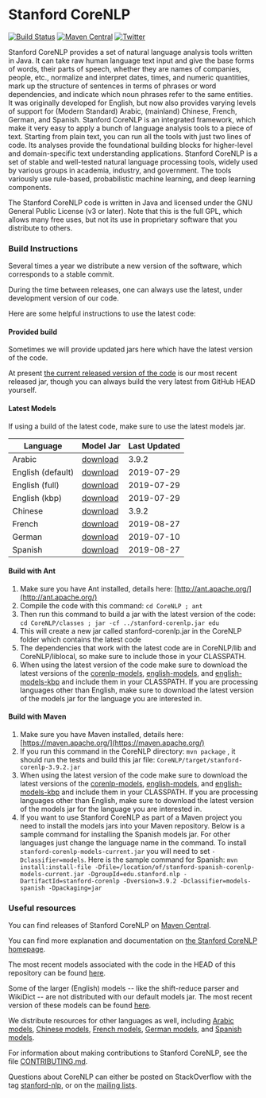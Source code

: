 # Stanford CoreNLP

[![Build Status](https://travis-ci.org/stanfordnlp/CoreNLP.svg?branch=master)](https://travis-ci.org/stanfordnlp/CoreNLP)
[![Maven Central](https://img.shields.io/maven-central/v/edu.stanford.nlp/stanford-corenlp.svg)](https://mvnrepository.com/artifact/edu.stanford.nlp/stanford-corenlp)
[![Twitter](https://img.shields.io/twitter/follow/stanfordnlp.svg?style=social&label=Follow)](https://twitter.com/stanfordnlp/)

Stanford CoreNLP provides a set of natural language analysis tools written in Java. It can take raw human language text input and give the base forms of words, their parts of speech, whether they are names of companies, people, etc., normalize and interpret dates, times, and numeric quantities, mark up the structure of sentences in terms of phrases or word dependencies, and indicate which noun phrases refer to the same entities. It was originally developed for English, but now also provides varying levels of support for (Modern Standard) Arabic, (mainland) Chinese, French, German, and Spanish. Stanford CoreNLP is an integrated framework, which make it very easy to apply a bunch of language analysis tools to a piece of text. Starting from plain text, you can run all the tools with just two lines of code. Its analyses provide the foundational building blocks for higher-level and domain-specific text understanding applications. Stanford CoreNLP is a set of stable and well-tested natural language processing tools, widely used by various groups in academia, industry, and government. The tools variously use rule-based, probabilistic machine learning, and deep learning components.

The Stanford CoreNLP code is written in Java and licensed under the GNU General Public License (v3 or later). Note that this is the full GPL, which allows many free uses, but not its use in proprietary software that you distribute to others.

### Build Instructions

Several times a year we distribute a new version of the software, which corresponds to a stable commit.

During the time between releases, one can always use the latest, under development version of our code.

Here are some helpful instructions to use the latest code:

#### Provided build

Sometimes we will provide updated jars here which have the latest version of the code.

At present [the current released version of the code](https://stanfordnlp.github.io/CoreNLP/#download) is our most recent released jar, though you can always build the very latest from GitHub HEAD yourself.

<!---
[stanford-corenlp.jar (last built: 2017-04-14)](http://nlp.stanford.edu/software/stanford-corenlp-2017-04-14-build.jar)
-->

#### Latest Models

If using a build of the latest code, make sure to use the latest models jar.

| Language | Model Jar | Last Updated |
| --- | --- | --- |
| Arabic | [download](http://nlp.stanford.edu/software/stanford-arabic-corenlp-models-current.jar) | 3.9.2 |
| English (default) | [download](http://nlp.stanford.edu/software/stanford-corenlp-models-current.jar) | 2019-07-29 |
| English (full) | [download](http://nlp.stanford.edu/software/stanford-english-corenlp-models-current.jar) | 2019-07-29 |
| English (kbp) | [download](http://nlp.stanford.edu/software/stanford-english-kbp-corenlp-models-current.jar) | 2019-07-29 |
| Chinese | [download](http://nlp.stanford.edu/software/stanford-chinese-corenlp-models-current.jar) | 3.9.2 |
| French | [download](http://nlp.stanford.edu/software/stanford-french-corenlp-models-current.jar) | 2019-08-27 |
| German | [download](http://nlp.stanford.edu/software/stanford-german-corenlp-models-current.jar) | 2019-07-10 |
| Spanish | [download](http://nlp.stanford.edu/software/stanford-spanish-corenlp-models-current.jar) | 2019-08-27 |

#### Build with Ant

1. Make sure you have Ant installed, details here: [http://ant.apache.org/](http://ant.apache.org/)
2. Compile the code with this command: `cd CoreNLP ; ant`
3. Then run this command to build a jar with the latest version of the code: `cd CoreNLP/classes ; jar -cf ../stanford-corenlp.jar edu`
4. This will create a new jar called stanford-corenlp.jar in the CoreNLP folder which contains the latest code
5. The dependencies that work with the latest code are in CoreNLP/lib and CoreNLP/liblocal, so make sure to include those in your CLASSPATH.
6. When using the latest version of the code make sure to download the latest versions of the [corenlp-models](http://nlp.stanford.edu/software/stanford-corenlp-models-current.jar), [english-models](http://nlp.stanford.edu/software/stanford-english-corenlp-models-current.jar), and [english-models-kbp](http://nlp.stanford.edu/software/stanford-english-kbp-corenlp-models-current.jar) and include them in your CLASSPATH.  If you are processing languages other than English, make sure to download the latest version of the models jar for the language you are interested in.

#### Build with Maven

1. Make sure you have Maven installed, details here: [https://maven.apache.org/](https://maven.apache.org/)
2. If you run this command in the CoreNLP directory: `mvn package` , it should run the tests and build this jar file: `CoreNLP/target/stanford-corenlp-3.9.2.jar`
3. When using the latest version of the code make sure to download the latest versions of the [corenlp-models](http://nlp.stanford.edu/software/stanford-corenlp-models-current.jar), [english-models](http://nlp.stanford.edu/software/stanford-english-corenlp-models-current.jar), and [english-models-kbp](http://nlp.stanford.edu/software/stanford-english-kbp-corenlp-models-current.jar) and include them in your CLASSPATH.  If you are processing languages other than English, make sure to download the latest version of the models jar for the language you are interested in.  
4. If you want to use Stanford CoreNLP as part of a Maven project you need to install the models jars into your Maven repository.  Below is a sample command for installing the Spanish models jar.  For other languages just change the language name in the command.  To install `stanford-corenlp-models-current.jar` you will need to set `-Dclassifier=models`.  Here is the sample command for Spanish: `mvn install:install-file -Dfile=/location/of/stanford-spanish-corenlp-models-current.jar -DgroupId=edu.stanford.nlp -DartifactId=stanford-corenlp -Dversion=3.9.2 -Dclassifier=models-spanish -Dpackaging=jar` 

### Useful resources

You can find releases of Stanford CoreNLP on [Maven Central](https://search.maven.org/artifact/edu.stanford.nlp/stanford-corenlp/3.9.2/jar).

You can find more explanation and documentation on [the Stanford CoreNLP homepage](http://stanfordnlp.github.io/CoreNLP/).

The most recent models associated with the code in the HEAD of this repository can be found [here](http://nlp.stanford.edu/software/stanford-corenlp-models-current.jar).

Some of the larger (English) models -- like the shift-reduce parser and WikiDict -- are not distributed with our default models jar.
The most recent version of these models can be found [here](http://nlp.stanford.edu/software/stanford-english-corenlp-models-current.jar).

We distribute resources for other languages as well, including [Arabic models](http://nlp.stanford.edu/software/stanford-arabic-corenlp-models-current.jar),
[Chinese models](http://nlp.stanford.edu/software/stanford-chinese-corenlp-models-current.jar),
[French models](http://nlp.stanford.edu/software/stanford-french-corenlp-models-current.jar),
[German models](http://nlp.stanford.edu/software/stanford-german-corenlp-models-current.jar),
and [Spanish models](http://nlp.stanford.edu/software/stanford-spanish-corenlp-models-current.jar).

For information about making contributions to Stanford CoreNLP, see the file [CONTRIBUTING.md](CONTRIBUTING.md).

Questions about CoreNLP can either be posted on StackOverflow with the tag [stanford-nlp](http://stackoverflow.com/questions/tagged/stanford-nlp),
  or on the [mailing lists](https://nlp.stanford.edu/software/#Mail).
